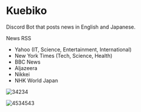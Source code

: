 # Kuebiko
Discord Bot that posts news in English and Japanese.

News RSS
- Yahoo (IT, Science, Entertainment, International)
- New York Times (Tech, Science, Health)
- BBC News
- Aljazeera
- Nikkei
- NHK World Japan

![34234](https://user-images.githubusercontent.com/28727157/149986375-7ca79778-f695-4525-984c-ea50e63cbd8f.png)

![4534543](https://user-images.githubusercontent.com/28727157/149986791-c82a21bd-3638-4468-b83b-c3125f632bc0.png)
